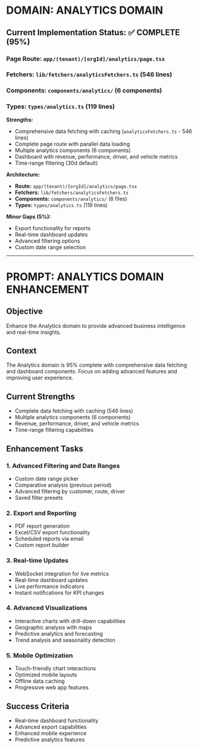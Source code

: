 # DOMAIN: ANALYTICS DOMAIN

## Current Implementation Status: ✅ COMPLETE (95%)

### Page Route: `app/(tenant)/[orgId]/analytics/page.tsx`
### Fetchers: `lib/fetchers/analyticsFetchers.ts` (546 lines)
### Components: `components/analytics/` (6 components)
### Types: `types/analytics.ts` (119 lines)

**Strengths:**

- Comprehensive data fetching with caching (`analyticsFetchers.ts` - 546 lines)
- Complete page route with parallel data loading
- Multiple analytics components (6 components)
- Dashboard with revenue, performance, driver, and vehicle metrics
- Time-range filtering (30d default)

**Architecture:**

- **Route:** `app/(tenant)/[orgId]/analytics/page.tsx`
- **Fetchers:** `lib/fetchers/analyticsFetchers.ts`
- **Components:** `components/analytics/` (6 files)
- **Types:** `types/analytics.ts` (119 lines)

**Minor Gaps (5%):**

- Export functionality for reports
- Real-time dashboard updates
- Advanced filtering options
- Custom date range selection

---

# PROMPT: ANALYTICS DOMAIN ENHANCEMENT

## Objective

Enhance the Analytics domain to provide advanced business intelligence and real-time insights.

## Context

The Analytics domain is 95% complete with comprehensive data fetching and dashboard components.
Focus on adding advanced features and improving user experience.

## Current Strengths

- Complete data fetching with caching (546 lines)
- Multiple analytics components (6 components)
- Revenue, performance, driver, and vehicle metrics
- Time-range filtering capabilities

## Enhancement Tasks

### 1. Advanced Filtering and Date Ranges

- Custom date range picker
- Comparative analysis (previous period)
- Advanced filtering by customer, route, driver
- Saved filter presets

### 2. Export and Reporting

- PDF report generation
- Excel/CSV export functionality
- Scheduled reports via email
- Custom report builder

### 3. Real-time Updates

- WebSocket integration for live metrics
- Real-time dashboard updates
- Live performance indicators
- Instant notifications for KPI changes

### 4. Advanced Visualizations

- Interactive charts with drill-down capabilities
- Geographic analysis with maps
- Predictive analytics and forecasting
- Trend analysis and seasonality detection

### 5. Mobile Optimization

- Touch-friendly chart interactions
- Optimized mobile layouts
- Offline data caching
- Progressive web app features

## Success Criteria

- Real-time dashboard functionality
- Advanced export capabilities
- Enhanced mobile experience
- Predictive analytics features

